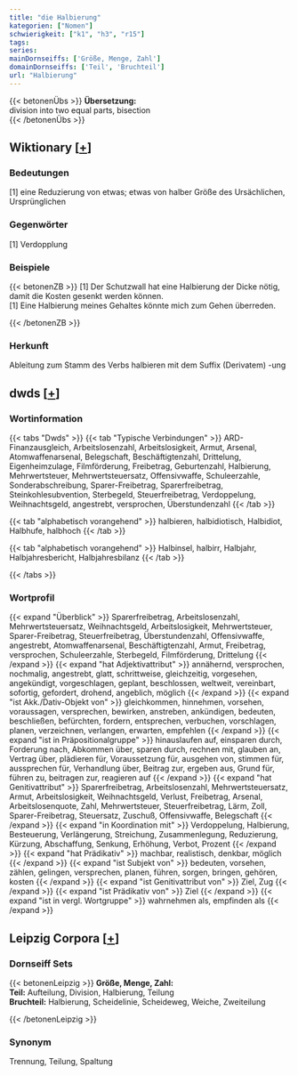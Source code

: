 ```yaml
---
title: "die Halbierung"
kategorien: ["Nomen"]
schwierigkeit: ["k1", "h3", "r15"]
tags:
series:
mainDornseiffs: ['Größe, Menge, Zahl']
domainDornseiffs: ['Teil', 'Bruchteil']
url: "Halbierung"
---
```


{{< betonenÜbs >}}
**Übersetzung:**  
division into two equal parts, bisection  
{{< /betonenÜbs >}}

## Wiktionary [[+](https://de.wiktionary.org/wiki/Halbierung)]

### Bedeutungen
[1] eine Reduzierung von etwas; etwas von halber Größe des Ursächlichen, Ursprünglichen  

### Gegenwörter
[1] Verdopplung  

### Beispiele
{{< betonenZB >}}
[1] Der Schutzwall hat eine Halbierung der Dicke nötig, damit die Kosten gesenkt werden können.  
[1] Eine Halbierung meines Gehaltes könnte mich zum Gehen überreden.  

{{< /betonenZB >}}
### Herkunft
Ableitung zum Stamm des Verbs halbieren mit dem Suffix (Derivatem) -ung  



## dwds [[+](https://www.dwds.de/wb/Halbierung)]

### Wortinformation
{{< tabs "Dwds" >}}
{{< tab "Typische Verbindungen" >}}
ARD-Finanzausgleich, Arbeitslosenzahl, Arbeitslosigkeit, Armut, Arsenal, Atomwaffenarsenal, Belegschaft, Beschäftigtenzahl, Drittelung, Eigenheimzulage, Filmförderung, Freibetrag, Geburtenzahl, Halbierung, Mehrwertsteuer, Mehrwertsteuersatz, Offensivwaffe, Schuleerzahle, Sonderabschreibung, Sparer-Freibetrag, Sparerfreibetrag, Steinkohlesubvention, Sterbegeld, Steuerfreibetrag, Verdoppelung, Weihnachtsgeld, angestrebt, versprochen, Überstundenzahl
{{< /tab >}}

{{< tab "alphabetisch vorangehend" >}}
halbieren, halbidiotisch, Halbidiot, Halbhufe, halbhoch
{{< /tab >}}

{{< tab "alphabetisch vorangehend" >}}
Halbinsel, halbirr, Halbjahr, Halbjahresbericht, Halbjahresbilanz
{{< /tab >}}

{{< /tabs >}}

### Wortprofil
{{< expand "Überblick" >}} Sparerfreibetrag, Arbeitslosenzahl, Mehrwertsteuersatz, Weihnachtsgeld, Arbeitslosigkeit, Mehrwertsteuer, Sparer-Freibetrag, Steuerfreibetrag, Überstundenzahl, Offensivwaffe, angestrebt, Atomwaffenarsenal, Beschäftigtenzahl, Armut, Freibetrag, versprochen, Schuleerzahle, Sterbegeld, Filmförderung, Drittelung {{< /expand >}}
{{< expand "hat Adjektivattribut" >}} annähernd, versprochen, nochmalig, angestrebt, glatt, schrittweise, gleichzeitig, vorgesehen, angekündigt, vorgeschlagen, geplant, beschlossen, weltweit, vereinbart, sofortig, gefordert, drohend, angeblich, möglich {{< /expand >}}
{{< expand "ist Akk./Dativ-Objekt von" >}} gleichkommen, hinnehmen, vorsehen, voraussagen, versprechen, bewirken, anstreben, ankündigen, bedeuten, beschließen, befürchten, fordern, entsprechen, verbuchen, vorschlagen, planen, verzeichnen, verlangen, erwarten, empfehlen {{< /expand >}}
{{< expand "ist in Präpositionalgruppe" >}} hinauslaufen auf, einsparen durch, Forderung nach, Abkommen über, sparen durch, rechnen mit, glauben an, Vertrag über, plädieren für, Voraussetzung für, ausgehen von, stimmen für, aussprechen für, Verhandlung über, Beitrag zur, ergeben aus, Grund für, führen zu, beitragen zur, reagieren auf {{< /expand >}}
{{< expand "hat Genitivattribut" >}} Sparerfreibetrag, Arbeitslosenzahl, Mehrwertsteuersatz, Armut, Arbeitslosigkeit, Weihnachtsgeld, Verlust, Freibetrag, Arsenal, Arbeitslosenquote, Zahl, Mehrwertsteuer, Steuerfreibetrag, Lärm, Zoll, Sparer-Freibetrag, Steuersatz, Zuschuß, Offensivwaffe, Belegschaft {{< /expand >}}
{{< expand "in Koordination mit" >}} Verdoppelung, Halbierung, Besteuerung, Verlängerung, Streichung, Zusammenlegung, Reduzierung, Kürzung, Abschaffung, Senkung, Erhöhung, Verbot, Prozent {{< /expand >}}
{{< expand "hat Prädikativ" >}} machbar, realistisch, denkbar, möglich {{< /expand >}}
{{< expand "ist Subjekt von" >}} bedeuten, vorsehen, zählen, gelingen, versprechen, planen, führen, sorgen, bringen, gehören, kosten {{< /expand >}}
{{< expand "ist Genitivattribut von" >}} Ziel, Zug {{< /expand >}}
{{< expand "ist Prädikativ von" >}} Ziel {{< /expand >}}
{{< expand "ist in vergl. Wortgruppe" >}} wahrnehmen als, empfinden als {{< /expand >}}

## Leipzig Corpora [[+](https://corpora.uni-leipzig.de/en/res?word=Halbierung&corpusId=deu_newscrawl-public_2018)]

### Dornseiff Sets
{{< betonenLeipzig >}}
**Größe, Menge, Zahl:**  
**Teil:** Aufteilung, Division, Halbierung, Teilung  
**Bruchteil:** Halbierung, Scheidelinie, Scheideweg, Weiche, Zweiteilung  

{{< /betonenLeipzig >}}

### Synonym
Trennung, Teilung, Spaltung

